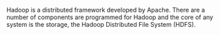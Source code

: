 Hadoop is a distributed framework developed by Apache. There are a number of components are programmed for Hadoop and the core of any system is the storage, the Hadoop Distributed File System (HDFS). 